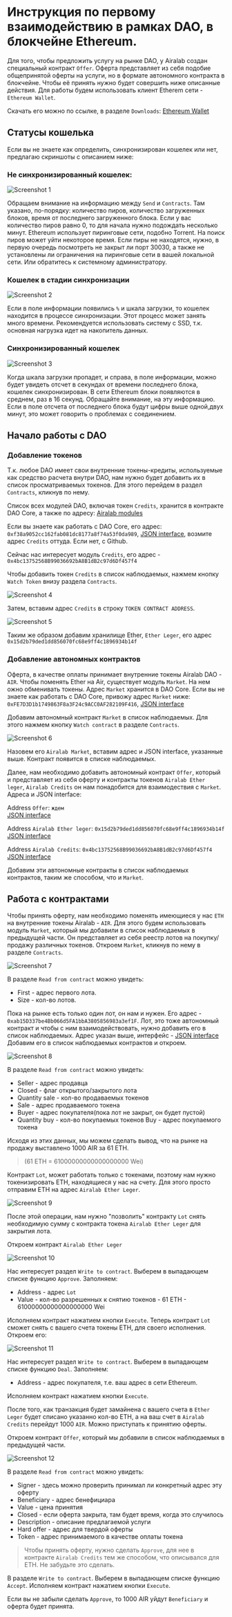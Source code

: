 # Инструкция по первому взаимодействию в рамках DAO, в блокчейне Ethereum.

Для того, чтобы предложить услугу на рынке DAO, у Airalab создан специальный контракт `Offer`. Оферта представляет из себя подобие общепринятой оферты на услуги, но в формате автономного контракта в блокчейне. Чтобы её принять нужно будет совершить ниже описанные действия. Для работы будем использовать клиент Etherem сети - `Ethereum Wallet`.

Скачать его можно по ссылке, в разделе `Downloads`: [Ethereum Wallet](https://github.com/ethereum/mist/releases)

## Статусы кошелька

Если вы не знаете как определить, синхронизирован кошелек или нет, предлагаю скриншоты с описанием ниже:

### Не синхронизированный кошелек:

![Screenshot 1](/img/Screenshot_1.png)

Обращаем внимание на информацию между `Send` и `Contracts`. Там указано, по-порядку: количество пиров, количество загруженных блоков, время от последнего загруженного блока. Если у вас количество пиров равно 0, то для начала нужно подождать несколько минут. Ethereum использует пиринговые сети, подобно Torrent. На поиск пиров может уйти некоторое время. Если пиры не находятся, нужно, в первую очередь посмотреть не закрыт ли порт 30030, а также не установлены ли ограничения на пиринговые сети в вашей локальной сети. Или обратитесь к системному администратору.

### Кошелек в стадии синхронизации

![Screenshot 2](/img/Screenshot_2.png)

Если в поле информации появились `%` и шкала загрузки, то кошелек находится в процессе синхронизации. Этот процесс может занять много времени. Рекомендуется использовать систему с SSD, т.к. основная нагрузка идет на накопитель данных.

### Синхронизированный кошелек

![Screenshot 3](/img/Screenshot_3.png)

Когда шкала загрузки пропадет, и справа, в поле информации, можно будет увидеть отсчет в секундах от времени последнего блока, кошелек синхронизирован. В сети Ethereum блоки появляются в среднем, раз в 16 секунд. Обращайте внимание, на эту информацию. Если в поле отсчета от последнего блока будут цифры выше одной,двух минут, это может говорить о проблемах с соединением.

## Начало работы с DAO

### Добавление токенов

Т.к. любое DAO имеет свои внутренние токены-кредиты, используемые как средство расчета внутри DAO, нам нужно будет добавить их в список просматриваемых токенов. Для этого перейдем в раздел `Contracts`, кликнув по нему.

Список всех модулей DAO, включая токен `Credits`, хранится в контракте DAO Core, а также по адресу: [Airalab modules](https://github.com/airalab/DAO-Airalab)

Если вы знаете как работать с DAO Core, его адрес: `0xf38a9052cc162fab081dc8177a8f74a53f0da989`, [JSON interface](https://github.com/airalab/core/blob/master/abi/modules/Core.json), возмите адрес `Credits` оттуда. Если нет, с Github.

Сейчас нас интересует модуль `Credits`, его адрес - `0x4bc13752568B99036692bA8B1dB2c97d6Df457f4`

Чтобы добавить токен `Credits` в список наблюдаемых, нажмем кнопку `Watch Token` внизу раздела `Contracts`.

![Screenshot 4](/img/Screenshot_4.png)

Затем, вставим адрес `Credits` в строку `TOKEN CONTRACT ADDRESS`.

![Screenshot 5](/img/Screenshot_5.png)

Таким же образом добавим хранилище Ether, `Ether Leger`, его адрес `0x15d2b79ded1dd856070fc68e9ff4c1896934b14f`

### Добавление автономных контрактов

Оферта, в качестве оплаты принимает внутренние токены Airalab DAO - `AIR`. Чтобы поменять Ether на Air, существует модуль `Market`. На нем ожно обменивать токены. Адрес `Market` хранится в DAO Core. Если вы не знаете как работать с DAO Core, привожу адрес `Market` ниже:
`0xFE7D3D1b1749863F8a3F24c9ACC0AF282109F416`, [JSON interface](https://raw.githubusercontent.com/airalab/core/master/abi/modules/Market.json)

Добавим автономный контракт `Market` в список наблюдаемых. Для этого нажмем кнопку `Watch contract` в разделе `Contracts`.

![Screenshot 6](/img/Screenshot_6.png)

Назовем его `Airalab Market`, вставим адрес и JSON interface, указанные выше. Контракт появится в списке наблюдаемых.

Далее, нам необходимо добавить автономный контракт `Offer`, который и представляет из себя оферту и контракты токенов `Airalab Ether leger`, `Airalab Credits` он нам понадобится для взаимодествия с `Market`.  
Адреса и JSON interface:

Address `Offer`: `ждем`  
[JSON interface](https://raw.githubusercontent.com/airalab/core/master/abi/modules/Offer.json)

Address `Airalab Ether leger`: `0x15d2b79ded1dd856070fc68e9ff4c1896934b14f`  
[JSON interface](https://raw.githubusercontent.com/airalab/core/master/abi/modules/TokenEther.json)

Address `Airalab Credits`: `0x4bc13752568B99036692bA8B1dB2c97d6Df457f4`  
[JSON interface](https://raw.githubusercontent.com/airalab/core/master/abi/modules/TokenEmission.json)

Добавим эти автономные контракты в список наблюдаемых контрактов, таким же способом, что и `Market`.

## Работа с контрактами

Чтобы принять оферту, нам необходимо поменять имеющиеся у нас `ETH` на внутренние токены Airalab - `AIR`. Для этого будем использовать модуль `Market`, который мы добавили в список наблюдаемых в предыдущей части. Он представляет из себя реестр лотов на покупку/продажу различных токенов. Откроем `Market`, кликнув по нему в разделе `Contracts`.

![Screenshot 7](/img/Screenshot_7.png)

В разделе `Read from contract` можно увидеть:

* First - адрес первого лота.
* Size - кол-во лотов.

Пока на рынке есть только один лот, он нам и нужен. Его адрес - `0xab15D337be4Bb066d5FA1bbA3805856983a3ef1F`. Лот, это тоже автономный контракт и чтобы с ним взаимодействовать, нужно добавить его в список наблюдаемых. Адрес указан выше, интерфейс - [JSON interface](https://raw.githubusercontent.com/airalab/core/master/abi/modules/Lot.json)  
Добавим его в список наблюдаемых контрактов и откроем.

![Screenshot 8](/img/Screenshot_8.png)

В разделе `Read from contract` можно увидеть:

* Seller - адрес продавца
* Closed - флаг открытого/закрытого лота
* Quantity sale - кол-во продаваемых токенов
* Sale - адрес продаваемого токена
* Buyer - адрес покупателя(пока лот не закрыт, он будет пустой)
* Quantity buy - кол-во покупаемых токенов
Buy - адрес покупаемого токена

Исходя из этих данных, мы можем сделать вывод, что на рынке на продажу выставлено 1000 AIR за 61 ETH.  
>(61 ETH = 61000000000000000000 Wei)

Контракт `Lot`, может работать только с токенами, поэтому нам нужно токенизировать ETH, находящиеся у нас на счету. Для этого просто отправим ETH на адрес `Airalab Ether Leger`.

![Screenshot 9](/img/Screenshot_9.png)

После этой операции, нам нужно "позволить" контракту `Lot` снять необходимую сумму с контракта токена `Airalab Ether Leger` для закрытия лота.

Откроем контракт `Airalab Ether Leger`

![Screenshot 10](/img/Screenshot_10.png)

Нас интересует раздел `Write to contract`. Выберем в выпадающем списке функцию `Approve`. Заполняем:  

* Address - адрес `Lot` 
* Value - кол-во разрешенных к снятию токенов - 61 ETH - 61000000000000000000 Wei   

Исполняем контракт нажатием кнопки `Execute`. Теперь контракт `Lot` сможет снять с вашего счета токены ETH, для своего исполнения. Откроем его:

![Screenshot 11](/img/Screenshot_11.png)

Нас интересует раздел `Write to contract`. Выберем в выпадающем списке функцию `Deal`. Заполняем:  

* Address - адрес покупателя, т.е. ваш адрес в сети Ethereum.

Исполняем контракт нажатием кнопки `Execute`.

После того, как транзакция будет замайнена с вашего счета в `Ether Leger` будет списано указанно кол-во ETH, а на ваш счет в `Airalab Credits` перейдут 1000 `AIR`. Можно приступать к принятию оферты.

Откроем контракт `Offer`, который мы добавили в список наблюдаемых в предыдущей части.

![Screenshot 12](/img/Screenshot_12.png)

В разделе `Read from contract` можно увидеть:

* Signer - здесь можно проверить принимал ли конкретный адрес эту оферту
* Beneficiary - адрес бенефициара
* Value - цена принятия
* Closed - если оферта закрыта, там будет время, когда это случилось
* Description - описание предлагаемой услуги
* Hard offer - адрес для твердой оферты
* Token - адрес принимаемого в качестве оплаты токена

> Чтобы принять оферту, нужно сделать `Approve`, для нее в контракте `Airalab Credits` тем же способом, что описывался для ETH. Не забудьте это сделать.

В разделе `Write to contract`. Выберем в выпадающем списке функцию `Accept`. Исполняем контракт нажатием кнопки `Execute`.

Если вы не забыли сделать `Approve`, то 1000 AIR уйдут `Beneficiary` и оферта будет принята.
